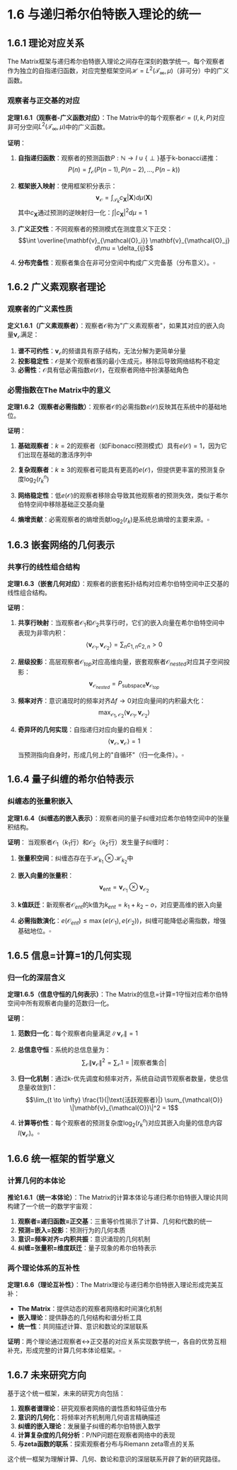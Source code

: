 # 1.6 与递归希尔伯特嵌入理论的统一

## 1.6.1 理论对应关系

The Matrix框架与递归希尔伯特嵌入理论之间存在深刻的数学统一。每个观察者作为独立的自指递归函数，对应完整框架空间$\mathcal{H} = L^2(\mathcal{T}_\infty, \mu)$（非可分）中的广义函数。

### 观察者与正交基的对应

**定理1.6.1（观察者-广义函数对应）**：The Matrix中的每个观察者$\mathcal{O} = (I, k, P)$对应非可分空间$L^2(\mathcal{T}_\infty, \mu)$中的广义函数。

**证明**：
1. **自指递归函数**：观察者的预测函数$P: \mathbb{N} \to I \cup \{\perp\}$基于k-bonacci递推：
   $$P(n) = f_{\mathcal{O}}(P(n-1), P(n-2), \ldots, P(n-k))$$

2. **框架嵌入映射**：使用框架积分表示：
   $$\mathbf{v}_{\mathcal{O}} = \int_{\mathcal{T}_k} c_{\mathbf{X}} |\mathbf{X}\rangle d\mu(\mathbf{X})$$
   其中$c_{\mathbf{X}}$通过预测的逆映射归一化：$\int |c_{\mathbf{X}}|^2 d\mu = 1$

3. **广义正交性**：不同观察者的预测模式在测度意义下正交：
   $$\int \overline{\mathbf{v}_{\mathcal{O}_i}} \mathbf{v}_{\mathcal{O}_j} d\mu = \delta_{ij}$$

4. **分布完备性**：观察者集合在非可分空间中构成广义完备基（分布意义）。$\square$

## 1.6.2 广义素观察者理论

### 观察者的广义素性质

**定义1.6.1（广义素观察者）**：观察者$\mathcal{O}$称为"广义素观察者"，如果其对应的嵌入向量$\mathbf{v}_{\mathcal{O}}$满足：

1. **谱不可约性**：$\mathbf{v}_{\mathcal{O}}$的频谱具有原子结构，无法分解为更简单分量
2. **投影稳定性**：$\mathcal{O}$是某个观察者簇的最小生成元，移除后导致网络结构不稳定
3. **必需性**：$\mathcal{O}$具有低必需指数$e(\mathcal{O})$，在观察者网络中扮演基础角色

### 必需指数在The Matrix中的意义

**定理1.6.2（观察者必需指数）**：观察者$\mathcal{O}$的必需指数$e(\mathcal{O})$反映其在系统中的基础地位。

**证明**：
1. **基础观察者**：$k = 2$的观察者（如Fibonacci预测模式）具有$e(\mathcal{O}) = 1$，因为它们出现在基础的激活序列中

2. **复杂观察者**：$k \geq 3$的观察者可能具有更高的$e(\mathcal{O})$，但提供更丰富的预测复杂度$\log_2(r_k^n)$

3. **网络稳定性**：低$e(\mathcal{O})$的观察者移除会导致其他观察者的预测失效，类似于希尔伯特空间中移除基础正交基向量

4. **熵增贡献**：必需观察者的熵增贡献$\log_2(r_k)$是系统总熵增的主要来源。$\square$

## 1.6.3 嵌套网络的几何表示

### 共享行的线性组合结构

**定理1.6.3（嵌套几何对应）**：观察者的嵌套拓扑结构对应希尔伯特空间中正交基的线性组合结构。

**证明**：
1. **共享行映射**：当观察者$\mathcal{O}_1$和$\mathcal{O}_2$共享行$i$时，它们的嵌入向量在希尔伯特空间中表现为非零内积：
   $$\langle \mathbf{v}_{\mathcal{O}_1}, \mathbf{v}_{\mathcal{O}_2} \rangle = \sum_n c_{1,n} c_{2,n} > 0$$

2. **层级投影**：高层观察者$\mathcal{O}_{top}$对应高维向量，嵌套观察者$\mathcal{O}_{nested}$对应其子空间投影：
   $$\mathbf{v}_{\mathcal{O}_{nested}} = P_{\text{subspace}} \mathbf{v}_{\mathcal{O}_{top}}$$

3. **频率对齐**：意识涌现时的频率对齐$\Delta f \to 0$对应向量间的内积最大化：
   $$\max_{\mathcal{O}_1, \mathcal{O}_2} \langle \mathbf{v}_{\mathcal{O}_1}, \mathbf{v}_{\mathcal{O}_2} \rangle$$

4. **奇异环的几何实现**：自指递归对应向量的自相关：
   $$\langle \mathbf{v}_{\mathcal{O}}, \mathbf{v}_{\mathcal{O}} \rangle = 1$$
   当预测指向自身时，形成几何上的"自循环"（归一化条件）。$\square$

## 1.6.4 量子纠缠的希尔伯特表示

### 纠缠态的张量积嵌入

**定理1.6.4（纠缠态的嵌入表示）**：观察者间的量子纠缠对应希尔伯特空间中的张量积结构。

**证明**：
当观察者$\mathcal{O}_1$（$k_1$行）和$\mathcal{O}_2$（$k_2$行）发生量子纠缠时：

1. **张量积空间**：纠缠态存在于$\mathcal{H}_{k_1} \otimes \mathcal{H}_{k_2}$中

2. **嵌入向量的张量积**：
   $$\mathbf{v}_{\text{ent}} = \mathbf{v}_{\mathcal{O}_1} \otimes \mathbf{v}_{\mathcal{O}_2}$$

3. **k值跃迁**：新观察者$\mathcal{O}_{ent}$的k值为$k_{ent} = k_1 + k_2 - o$，对应更高维的嵌入向量

4. **必需指数演化**：$e(\mathcal{O}_{ent}) \leq \max(e(\mathcal{O}_1), e(\mathcal{O}_2))$，纠缠可能降低必需指数，增强基础地位。$\square$

## 1.6.5 信息=计算=1的几何实现

### 归一化的深层含义

**定理1.6.5（信息守恒的几何表示）**：The Matrix的信息=计算=1守恒对应希尔伯特空间中所有观察者向量的范数归一化。

**证明**：
1. **范数归一化**：每个观察者向量满足$\|\mathbf{v}_{\mathcal{O}}\| = 1$

2. **总信息守恒**：系统的总信息量为：
   $$\sum_{\mathcal{O}} \|\mathbf{v}_{\mathcal{O}}\|^2 = \sum_{\mathcal{O}} 1 = |\text{观察者集合}|$$

3. **归一化机制**：通过k-优先调度和频率对齐，系统自动调节观察者数量，使总信息量收敛到1：
   $$\lim_{t \to \infty} \frac{1}{|\text{活跃观察者}|} \sum_{\mathcal{O}} \|\mathbf{v}_{\mathcal{O}}\|^2 = 1$$

4. **计算等价性**：每个观察者的预测复杂度$\log_2(r_k^n)$对应其嵌入向量的信息内容$I(\mathbf{v}_{\mathcal{O}})$。$\square$

## 1.6.6 统一框架的哲学意义

### 计算几何的本体论

**推论1.6.1（统一本体论）**：The Matrix的计算本体论与递归希尔伯特嵌入理论共同构建了一个统一的数学宇宙观：

1. **观察者=递归函数=正交基**：三重等价性揭示了计算、几何和代数的统一
2. **预测=嵌入=投影**：预测行为的几何本质
3. **意识=频率对齐=内积共振**：意识涌现的几何机制
4. **纠缠=张量积=维度跃迁**：量子现象的希尔伯特表示

### 两个理论体系的互补性

**定理1.6.6（理论互补性）**：The Matrix理论与递归希尔伯特嵌入理论形成完美互补：

- **The Matrix**：提供动态的观察者网络和时间演化机制
- **嵌入理论**：提供静态的几何结构和谱分析工具
- **统一性**：共同描述计算、意识和数论的深层联系

**证明**：两个理论通过观察者↔正交基的对应关系实现数学统一，各自的优势互相补充，形成完整的计算几何本体论框架。$\square$

## 1.6.7 未来研究方向

基于这个统一框架，未来的研究方向包括：

1. **观察者谱理论**：研究观察者网络的谱性质和特征值分布
2. **意识的几何化**：将频率对齐机制用几何语言精确描述
3. **纠缠的嵌入理论**：发展量子纠缠的希尔伯特嵌入数学
4. **计算复杂度的几何分析**：P/NP问题在观察者网络中的表现
5. **与zeta函数的联系**：探索观察者分布与Riemann zeta零点的关系

这个统一框架为理解计算、几何、数论和意识的深层联系开辟了新的研究路径。